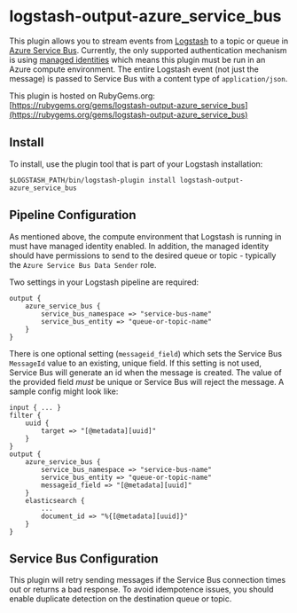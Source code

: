 # logstash-output-azure_service_bus

This plugin allows you to stream events from [Logstash](https://github.com/elastic/logstash) to a topic or queue in [Azure Service Bus](https://docs.microsoft.com/en-us/azure/service-bus-messaging/service-bus-messaging-overview). Currently, the only supported authentication mechanism is using [managed identities](https://docs.microsoft.com/en-us/azure/active-directory/managed-identities-azure-resources/overview) which means this plugin must be run in an Azure compute environment. The entire Logstash event (not just the message) is passed to Service Bus with a content type of `application/json`.

This plugin is hosted on RubyGems.org: [https://rubygems.org/gems/logstash-output-azure_service_bus](https://rubygems.org/gems/logstash-output-azure_service_bus)

## Install
To install, use the plugin tool that is part of your Logstash installation:
```
$LOGSTASH_PATH/bin/logstash-plugin install logstash-output-azure_service_bus
```

## Pipeline Configuration
As mentioned above, the compute environment that Logstash is running in must have managed identity enabled. In addition, the managed identity should have permissions to send to the desired queue or topic - typically the `Azure Service Bus Data Sender` role.

Two settings in your Logstash pipeline are required:
```
output {
    azure_service_bus {
        service_bus_namespace => "service-bus-name"
        service_bus_entity => "queue-or-topic-name"
    }
}
```
There is one optional setting (`messageid_field`) which sets the Service Bus `MessageId` value to an existing, unique field. If this setting is not used, Service Bus will generate an id when the message is created.  The value of the provided field _must_ be unique or Service Bus will reject the message. A sample config might look like:
```
input { ... }
filter {
    uuid {
        target => "[@metadata][uuid]"
    }
}
output {
    azure_service_bus {
        service_bus_namespace => "service-bus-name"
        service_bus_entity => "queue-or-topic-name"
        messageid_field => "[@metadata][uuid]"
    }
    elasticsearch {
        ...
        document_id => "%{[@metadata][uuid]}"
    }
}
```

## Service Bus Configuration
This plugin will retry sending messages if the Service Bus connection times out or returns a bad response. To avoid idempotence issues, you should enable duplicate detection on the destination queue or topic.
